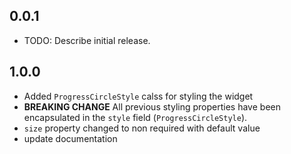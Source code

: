 ## 0.0.1

* TODO: Describe initial release.

## 1.0.0

* Added `ProgressCircleStyle` calss for styling the widget
* **BREAKING CHANGE** All previous styling properties have been encapsulated in the `style` field (`ProgressCircleStyle`).
* `size` property changed to non required with default value
* update documentation

